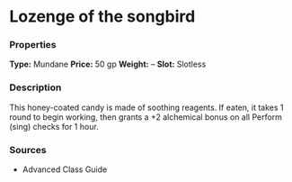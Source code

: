 ﻿---
Title: "Lozenge of the songbird"
Type: "Mundane"
Price: "50 gp"
Weight: "–"
Slot: "Slotless"
Description: |
  "This honey-coated candy is made of soothing reagents. If eaten, it takes 1 round to begin working, then grants a +2 alchemical bonus on all Perform (sing) checks for 1 hour."
Sources: "['Advanced Class Guide']"
---

# Lozenge of the songbird

### Properties

**Type:** Mundane **Price:** 50 gp **Weight:** – **Slot:** Slotless

### Description

This honey-coated candy is made of soothing reagents. If eaten, it takes 1 round to begin working, then grants a +2 alchemical bonus on all Perform (sing) checks for 1 hour.

### Sources

* Advanced Class Guide